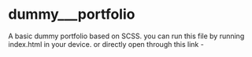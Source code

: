 # dummy___portfolio
A basic dummy portfolio based on SCSS.
you can run this file by running index.html in your device.
or directly open through this link - 
